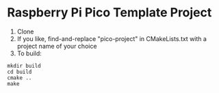 # Raspberry Pi Pico Template Project

1. Clone
2. If you like, find-and-replace "pico-project" in CMakeLists.txt with a project
   name of your choice
3. To build:

```
mkdir build
cd build
cmake ..
make
```
